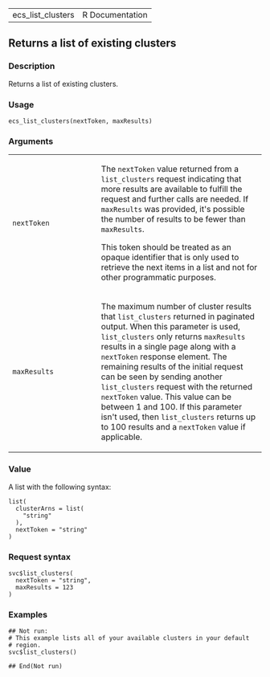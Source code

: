 <table style="width: 100%;">
<tbody>
<tr class="odd">
<td>ecs_list_clusters</td>
<td style="text-align: right;">R Documentation</td>
</tr>
</tbody>
</table>

## Returns a list of existing clusters

### Description

Returns a list of existing clusters.

### Usage

    ecs_list_clusters(nextToken, maxResults)

### Arguments

<table>
<colgroup>
<col style="width: 35%" />
<col style="width: 65%" />
</colgroup>
<tbody>
<tr class="odd">
<td><code id="ecs_list_clusters_:_nextToken">nextToken</code></td>
<td><p>The <code>nextToken</code> value returned from a
<code>list_clusters</code> request indicating that more results are
available to fulfill the request and further calls are needed. If
<code>maxResults</code> was provided, it's possible the number of
results to be fewer than <code>maxResults</code>.</p>
<p>This token should be treated as an opaque identifier that is only
used to retrieve the next items in a list and not for other programmatic
purposes.</p></td>
</tr>
<tr class="even">
<td><code id="ecs_list_clusters_:_maxResults">maxResults</code></td>
<td><p>The maximum number of cluster results that
<code>list_clusters</code> returned in paginated output. When this
parameter is used, <code>list_clusters</code> only returns
<code>maxResults</code> results in a single page along with a
<code>nextToken</code> response element. The remaining results of the
initial request can be seen by sending another
<code>list_clusters</code> request with the returned
<code>nextToken</code> value. This value can be between 1 and 100. If
this parameter isn't used, then <code>list_clusters</code> returns up to
100 results and a <code>nextToken</code> value if applicable.</p></td>
</tr>
</tbody>
</table>

### Value

A list with the following syntax:

    list(
      clusterArns = list(
        "string"
      ),
      nextToken = "string"
    )

### Request syntax

    svc$list_clusters(
      nextToken = "string",
      maxResults = 123
    )

### Examples

    ## Not run: 
    # This example lists all of your available clusters in your default
    # region.
    svc$list_clusters()

    ## End(Not run)
